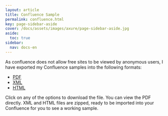 ```yaml
---
layout: article
title: Confluence Sample
permalink: confluence.html
key: page-sidebar-aside
cover: /docs/assets/images/axure/page-sidebar-aside.jpg
aside:
  toc: true
sidebar:
  nav: docs-en
---
```


As confluence does not allow free sites to be viewed by anonymous users, I have exported my Confluence samples into the following formats:


* <a href="https://drive.google.com/file/d/11U60cFXkvTJAg2giBIhxdo3FiK9cRy_Y/view?usp=sharing" target="_blank">PDF</a>
* <a href="https://drive.google.com/file/d/1PDpjyux5PIpmoOx1b8GIFeg9oQDjBzcC/view?usp=sharing" target="_blank">XML</a>
* <a href="https://drive.google.com/file/d/1JAJ4WXsFTDCV0QjfvL5EXoPMzdTBrEfa/view?usp=sharing" target="_blank">HTML</a>

Click on any of the options to download the file. You can view the PDF directly. XML and HTML files are zipped, ready to be imported into your Confluence for you to see a working sample.